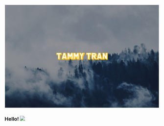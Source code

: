 [![Header](https://github.com/ohoktnt/ohoktnt/blob/main/githubprofile.png "Header")](https://github.com/ohoktnt/ohoktnt/blob/main/githubprofile.png?raw=true)

### Hello! <img src="https://media.tenor.com/images/834bbe5a3c03f8bbaddf12e0f6efd736/tenor.gif" width="30px">

<!--
**ohoktnt/ohoktnt** is a ✨ _special_ ✨ repository because its `README.md` (this file) appears on your GitHub profile.

Here are some ideas to get you started:

- 🔭 I’m currently working on ...
- 🌱 I’m currently learning ...
- 👯 I’m looking to collaborate on ...
- 🤔 I’m looking for help with ...
- 💬 Ask me about ...
- 📫 How to reach me: ...
- 😄 Pronouns: ...
- ⚡ Fun fact: ...
-->
